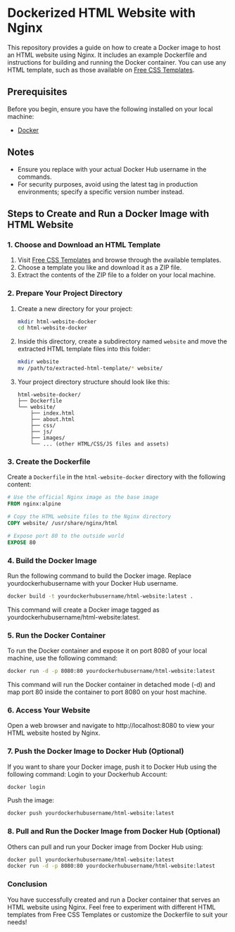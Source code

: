 # Dockerized HTML Website with Nginx

This repository provides a guide on how to create a Docker image to host an HTML website using Nginx. It includes an example Dockerfile and instructions for building and running the Docker container. You can use any HTML template, such as those available on [Free CSS Templates](https://www.free-css.com/free-css-templates).

## Prerequisites

Before you begin, ensure you have the following installed on your local machine:

- [Docker](https://docs.docker.com/get-docker/)

## Notes
- Ensure you replace <yourdockerhubusername> with your actual Docker Hub username in the commands.
- For security purposes, avoid using the latest tag in production environments; specify a specific version number instead.

## Steps to Create and Run a Docker Image with HTML Website

### 1. Choose and Download an HTML Template

1. Visit [Free CSS Templates](https://www.free-css.com/free-css-templates) and browse through the available templates.
2. Choose a template you like and download it as a ZIP file.
3. Extract the contents of the ZIP file to a folder on your local machine.

### 2. Prepare Your Project Directory

1. Create a new directory for your project:

    ```bash
    mkdir html-website-docker
    cd html-website-docker
    ```

2. Inside this directory, create a subdirectory named `website` and move the extracted HTML template files into this folder:

    ```bash
    mkdir website
    mv /path/to/extracted-html-template/* website/
    ```

3. Your project directory structure should look like this:

    ```plaintext
    html-website-docker/
    ├── Dockerfile
    └── website/
        ├── index.html
        ├── about.html
        ├── css/
        ├── js/
        ├── images/
        └── ... (other HTML/CSS/JS files and assets)
    ```

### 3. Create the Dockerfile

Create a `Dockerfile` in the `html-website-docker` directory with the following content:

```dockerfile
# Use the official Nginx image as the base image
FROM nginx:alpine

# Copy the HTML website files to the Nginx directory
COPY website/ /usr/share/nginx/html

# Expose port 80 to the outside world
EXPOSE 80
```
### 4. Build the Docker Image
Run the following command to build the Docker image. Replace yourdockerhubusername with your Docker Hub username.

```bash
docker build -t yourdockerhubusername/html-website:latest .
```
This command will create a Docker image tagged as yourdockerhubusername/html-website:latest.

### 5. Run the Docker Container
To run the Docker container and expose it on port 8080 of your local machine, use the following command:
```bash
docker run -d -p 8080:80 yourdockerhubusername/html-website:latest
```
This command will run the Docker container in detached mode (-d) and map port 80 inside the container to port 8080 on your host machine.

### 6. Access Your Website
Open a web browser and navigate to http://localhost:8080 to view your HTML website hosted by Nginx.

### 7. Push the Docker Image to Docker Hub (Optional)
If you want to share your Docker image, push it to Docker Hub using the following command:
Login to your Dockerhub Account:

```bash
docker login
```
Push the image: 
```bash
docker push yourdockerhubusername/html-website:latest
```
### 8. Pull and Run the Docker Image from Docker Hub (Optional)
Others can pull and run your Docker image from Docker Hub using:
```bash
docker pull yourdockerhubusername/html-website:latest
docker run -d -p 8080:80 yourdockerhubusername/html-website:latest
```
### Conclusion
You have successfully created and run a Docker container that serves an HTML website using Nginx. 
Feel free to experiment with different HTML templates from Free CSS Templates or customize the Dockerfile to suit your needs!
